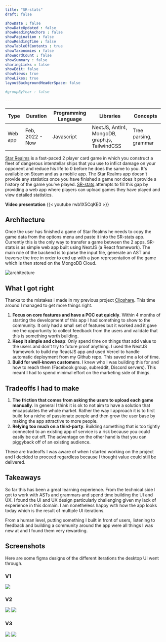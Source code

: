 ```yaml
---
title: "SR-stats"
draft: false

showDate : false
showDateUpdated : false
showHeadingAnchors : false
showPagination : false
showReadingTime : false
showTableOfContents : true
showTaxonomies : false 
showWordCount : false
showSummary : false
sharingLinks : false
showEdit: false
showViews: true
showLikes: true
layoutBackgroundHeaderSpace: false

#groupByYear : false

---
```


<table class="p-4 rounded-md drop-shadow-md dark:bg-blue-900 bg-blue-100">
  <thead>
    <tr>
      <th class="px-4">Type</th>
      <th>Duration</th>
      <th>Programming Language</th>
      <th>Libraries</th>
      <th>Concepts</th>
    </tr>
  </thead>
  <tbody>
    <tr>
      <td class="p-4">Web app</td>
      <td>Feb, 2022 - Now</td>
      <td>Javascript</td>
      <td>NextJS, Antlr4, MongoDB, graph.js, TailwindCSS</td>
      <td>Tree parsing, grammar </td>
    </tr>
  </tbody>
</table>


[Star Realms](https://www.starrealms.com/) is a fast-paced 2 player card game in which you construct a fleet of dangerous interstellar ships that you
use to inflict damage on your opponent and reduce his life to 0 before he does the same to you. It's available on Steam
and as a mobile app.
The Star Realms app doesn't provide any statistics once you have finished a game nor does it provide a history
of the game you've played.
[SR-stats](https://sr-stats.app/) attempts to fill this gap by providing a web app where players can upload games they have played and
view detailed statistics.

**Video presentation**
{{< youtube rwb1X5CqKE0 >}}

## Architecture
Once the user has finished a game of Star Realms he needs to copy the game data from the options menu and paste it
into the SR-stats app. Currently this is the only way to transfer a game between the 2 apps. 
SR-stats is as simple web app built using NextJS (a React framework). The main role of the backend is to
parse the input file, generate an AST and traverse the tree in order to end up with a json representation of the game which is
then stored on the MongoDB Cloud.

![architecture](/img/arch-srstats.png)

## What I got right

Thanks to the mistakes I made in my previous project [Clipshare](../clipshare/#what-i-got-wrong). This time around
I managed to get more things right.

1. **Focus on core features and have a POC out quickly**. Within 4 months of starting the development of this app I had 
something to show to the community. It only had a small set of features but it worked and it gave me the 
opportunity to collect feedback from the users and validate that this is something worth building.
2. **Keep it simple and cheap**: Only spend time on things that add value to the users and don't try to future
proof anything. I used the NextJS framework to build my ReactJS app and used Vercel to handle automatic deployment from
my Github repo. This saved me a lot of time.
3. **Build for well-known customers**. I knew who I was building this for and how to reach them (Facebook group, subreddit,
Discord servers). This meant I had to spend minimal effort on the marketing side of things.

## Tradeoffs I had to make

1. **The friction that comes from asking the users to upload each game manually**. In general I think it is ok to not aim
to have a solution that encapsulates the whole market. Rather the way I approach it is to first build for a niche of passionate
people and then grow the user base by making the app attractive to more people.
2. **Relying too much on a third-party**. Building something that is too tightly connected to an existing app of service is
a risk because you could easily be cut off. The advantage on the other hand is that you can piggyback off of an existing audience.

These are tradeoffs I was aware of when I started working on the project and I decided to proceed regardless because
I thought value could still be delivered.

## Takeaways

So far this has been a great learning experience. From the technical side I got to work with ASTs and grammars and spend time building
the UI and UX. I found the UI and UX design particularly challenging given my lack of experience in this domain. I am nonetheless
happy with how the app looks today which is the result of multiple UI iterations.

From a human level, putting something I built in front of users, listening to feedback and building a community around the app 
were all things I was new at and I found them very rewarding. 

## Screenshots

Here are some figma designs of the different iterations the desktop UI went through.

### V1

<img class="w-1/2" src="sr-stats-desktop-v1.png" />

### V2

<div class="flex flex-row flex-wrap gap-2">
  <img src="sr-stats-desktop-v2-1.png" />
  <img src="sr-stats-desktop-v2-2.png" />
</div>

### V3

<div class="flex flex-row flex-wrap gap-2">
  <img src="sr-stats-desktop-v3-1.png" />
  <img src="sr-stats-desktop-v3-2.png" />
</div>